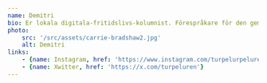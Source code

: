 ```yaml
---
name: Demitri
bio: Er lokala digitala-fritidslivs-kolumnist. Förespråkare för den gemena webben, vardagsträning, utövandet av allemansrätten, sinnesförvrängningar, piratad media & adblocker. Tentor är det enda som är mig heligt och rave är min gudstjänst.
photo:
    src: '/src/assets/carrie-bradshaw2.jpg'
    alt: Demitri
links:
    - {name: Instagram, href: 'https://www.instagram.com/turpelurpeluren/'}
    - {name: Xwitter, href: 'https://x.com/turpeluren'}
---
```


